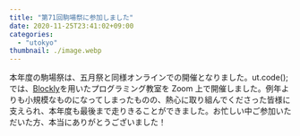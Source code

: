```yaml
---
title: "第71回駒場祭に参加しました"
date: 2020-11-25T23:41:02+09:00
categories:
  - "utokyo"
thumbnail: ./image.webp
---
```


本年度の駒場祭は、五月祭と同様オンラインでの開催となりました。ut.code();では、[Blockly](https://github.com/google/blockly)を用いたプログラミング教室を Zoom 上で開催しました。例年よりも小規模なものになってしまったものの、熱心に取り組んでくださった皆様に支えられ、本年度も最後まで走りきることができました。お忙しい中ご参加いただいた方、本当にありがとうございました！
